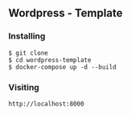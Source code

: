 ## Wordpress - Template
### Installing

```
$ git clone
$ cd wordpress-template
$ docker-compose up -d --build
```
### Visiting
```
http://localhost:8000
```